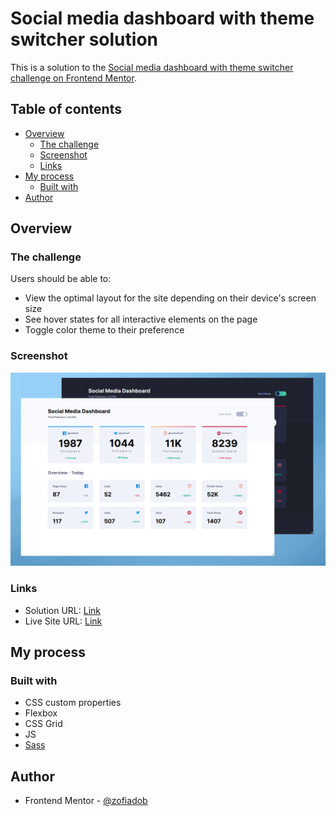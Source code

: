 # Social media dashboard with theme switcher solution

This is a solution to the [Social media dashboard with theme switcher challenge on Frontend Mentor](https://www.frontendmentor.io/challenges/social-media-dashboard-with-theme-switcher-6oY8ozp_H).

## Table of contents

- [Overview](#overview)
  - [The challenge](#the-challenge)
  - [Screenshot](#screenshot)
  - [Links](#links)
- [My process](#my-process)
  - [Built with](#built-with)
- [Author](#author)

## Overview

### The challenge

Users should be able to:

- View the optimal layout for the site depending on their device's screen size
- See hover states for all interactive elements on the page
- Toggle color theme to their preference

### Screenshot

![](./screenshot.png)

### Links

- Solution URL: [Link](https://github.com/zofiadob/social-media-dashboard)
- Live Site URL: [Link](https://zofiadob.github.io/social-media-dashboard/)

## My process

### Built with

- CSS custom properties
- Flexbox
- CSS Grid
- JS
- [Sass](https://sass-lang.com/)


## Author
- Frontend Mentor - [@zofiadob](https://www.frontendmentor.io/profile/zofiadob)